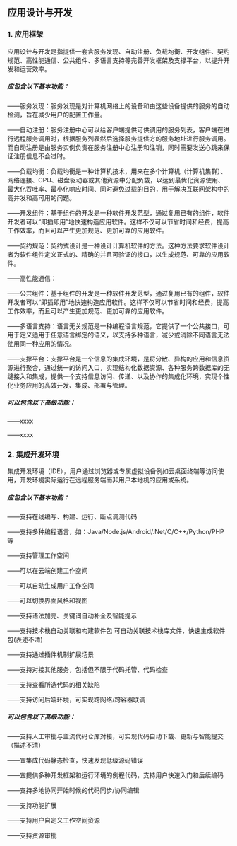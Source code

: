## 应用设计与开发

### 1. 应用框架

应用设计与开发是指提供一套含服务发现、自动注册、负载均衡、开发组件、契约规范、高性能通信、公共组件、多语言支持等完善开发框架及支撑平台，以提升开发和运营效率。

##### 应包含以下基本功能：

——服务发现：服务发现是对计算机网络上的设备和由这些设备提供的服务的自动检测，旨在减少用户的配置工作量。

——自动注册：服务注册中心可以给客户端提供可供调用的服务列表，客户端在进行远程服务调用时，根据服务列表然后选择服务提供方的服务地址进行服务调用。而自动注册是由服务实例负责在服务注册中心注册和注销，同时需要发送心跳来保证注册信息不会过时。

——负载均衡：负载均衡是一种计算机技术，用来在多个计算机（计算机集群）、网络连接、CPU、磁盘驱动器或其他资源中分配负载，以达到最优化资源使用、最大化吞吐率、最小化响应时间、同时避免过载的目的，用于解决互联网架构中的高并发和高可用的问题。

——开发组件：基于组件的开发是一种软件开发范型，通过复用已有的组件，软件开发者可以“即插即用”地快速构造应用软件。这样不仅可以节省时间和经费，提高工作效率，而且可以产生更加规范、更加可靠的应用软件。

——契约规范：契约式设计是一种设计计算机软件的方法。这种方法要求软件设计者为软件组件定义正式的、精确的并且可验证的接口，以生成规范、可靠的应用软件。

——高性能通信：

——公共组件：基于组件的开发是一种软件开发范型，通过复用已有的组件，软件开发者可以“即插即用”地快速构造应用软件。这样不仅可以节省时间和经费，提高工作效率，而且可以产生更加规范、更加可靠的应用软件。

——多语言支持：语言无关规范是一种编程语言规范，它提供了一个公共接口，可用于定义适用于任意语言绑定的语义，以支持多种语言，减少或消除不同语言无法使用同一种应用的情况。

——支撑平台：支撑平台是一个信息的集成环境，是将分散、异构的应用和信息资源进行聚合，通过统一的访问入口，实现结构化数据资源、各种服务跨数据库的无缝接入和集成，提供一个支持信息访问、传递、以及协作的集成化环境，实现个性化业务应用的高效开发、集成、部署与管理。


##### 可以包含以下高级功能：

——xxxx

——xxxx

### 2. 集成开发环境

集成开发环境（IDE），用户通过浏览器或专属虚拟设备例如云桌面终端等访问使用，开发环境实际运行在远程服务端而非用户本地机的应用或系统。

##### 应包含以下基本功能：

——支持在线编写、构建、运行、断点调测代码

——支持多种编程语言，如：Java/Node.js/Android/.Net/C/C++/Python/PHP等

——支持管理工作空间

——可以在云端创建工作空间

——可以自动生成用户工作空间

——可以切换界面风格和视图

——支持语法加亮、关键词自动补全及智能提示

——支持技术栈自动关联和构建软件包 可自动关联技术栈库文件，快速生成软件包(表述不清)

——支持通过插件机制扩展场景

——支持对接其他服务，包括但不限于代码托管、代码检查

——支持查看所选代码的相关缺陷

——支持访问后端环境，可实现跨网络/跨容器联调

##### 可以包含以下高级功能：


——支持人工审批与主流代码仓库对接，可实现代码自动下载、更新与智能提交（描述不清）

——宜集成代码静态检查，快速发现低级源码错误

——宜提供多种开发框架和运行环境的例程代码，支持用户快速入门和后续编码

——支持多地协同开始时候的代码同步/协同编辑

——支持功能扩展

——支持用户自定义工作空间资源

——支持资源审批
